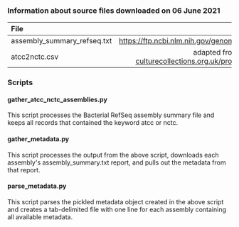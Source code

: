 ### Information about source files downloaded on 06 June 2021
File | Source 
:----- | :----: 
assembly_summary_refseq.txt | https://ftp.ncbi.nlm.nih.gov/genomes/refseq/bacteria/assembly_summary.txt
atcc2nctc.csv | adapted from https://www.phe-culturecollections.org.uk/products/bacteria/atcc-equivalents.aspx
### Scripts
#### gather_atcc_nctc_assemblies.py
This script processes the Bacterial RefSeq assembly summary file and keeps all records that contained the keyword atcc or nctc. 
#### gather_metadata.py 
This script processes the output from the above script, downloads each assembly's assembly_summary.txt report, and pulls out the metadata from that report. 
#### parse_metadata.py 
This script parses the pickled metadata object created in the above script and creates a tab-delimited file with one line for each assembly containing all available metadata.
